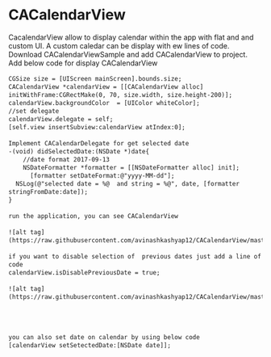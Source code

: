 # CACalendarView 
CacalendarView allow to display calendar within the app with flat and and custom UI. A custom caledar can be display with ew lines of code.
Download CACalendarViewSample and add CACalendarView to project.
Add below code for display CACalendarView

    CGSize size = [UIScreen mainScreen].bounds.size;
    CACalendarView *calendarView = [[CACalendarView alloc] initWithFrame:CGRectMake(0, 70, size.width, size.height-200)];
    calendarView.backgroundColor  = [UIColor whiteColor];
    //set delegate
    calendarView.delegate = self;
    [self.view insertSubview:calendarView atIndex:0];
    
    Implement CACalendarDelegate for get selected date
    -(void) didSelectedDate:(NSDate *)date{
        //date format 2017-09-13
        NSDateFormatter *formatter = [[NSDateFormatter alloc] init];
          [formatter setDateFormat:@"yyyy-MM-dd"];
      NSLog(@"selected date = %@  and string = %@", date, [formatter stringFromDate:date]);
    }
    
    run the application, you can see CACalendarView
    
    ![alt tag](https://raw.githubusercontent.com/avinashkashyap12/CACalendarView/master/SS/CACalendar.PNG)
    
    if you want to disable selection of  previous dates just add a line of code
    calendarView.isDisablePreviousDate = true; 
    
    ![alt tag](https://raw.githubusercontent.com/avinashkashyap12/CACalendarView/master/SS/CACalendar_dis.PNG)
    
    
    
    
    you can also set date on calendar by using below code
    [calendarView setSetectedDate:[NSDate date]];
    
     
